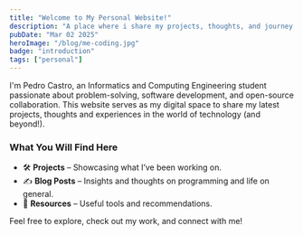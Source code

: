 ```yaml
---
title: "Welcome to My Personal Website!"
description: "A place where i share my projects, thoughts, and journey in software development."
pubDate: "Mar 02 2025"
heroImage: "/blog/me-coding.jpg"
badge: "introduction"
tags: ["personal"]
---
```


I'm Pedro Castro, an Informatics and Computing Engineering student passionate about problem-solving, software development, and open-source collaboration. This website serves as my digital space to share my latest projects, thoughts and experiences in the world of technology (and beyond!).

### What You Will Find Here

- 🛠 **Projects** – Showcasing what I’ve been working on.
- ✍ **Blog Posts** – Insights and thoughts on programming and life on general.
- 🔗 **Resources** – Useful tools and recommendations.

Feel free to explore, check out my work, and connect with me!
